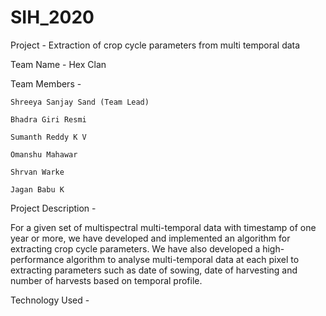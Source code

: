 # SIH_2020
Project - Extraction of crop cycle parameters from multi temporal data


Team Name - Hex Clan


Team Members - 
    
    Shreeya Sanjay Sand (Team Lead)
    
    Bhadra Giri Resmi
    
    Sumanth Reddy K V
    
    Omanshu Mahawar
    
    Shrvan Warke
    
    Jagan Babu K
   
   
Project Description -

For a given set of multispectral multi-temporal data with timestamp of one year or more, we have developed and
implemented an algorithm for extracting crop cycle parameters. We have also developed a high-performance algorithm to analyse multi-temporal data at each pixel to extracting parameters such as date of sowing, date of harvesting and number of harvests based on temporal profile.

Technology Used - 
    
   
    

